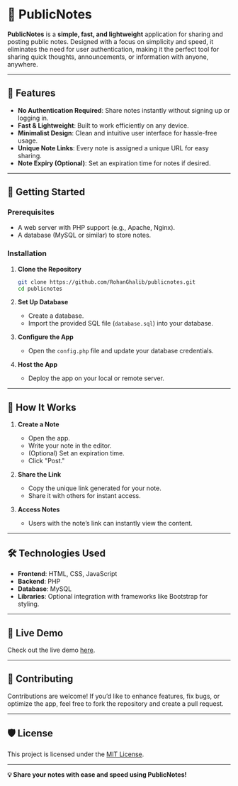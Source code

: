 # 📝 PublicNotes  

**PublicNotes** is a **simple, fast, and lightweight** application for sharing and posting public notes. Designed with a focus on simplicity and speed, it eliminates the need for user authentication, making it the perfect tool for sharing quick thoughts, announcements, or information with anyone, anywhere.  

---

## 🌟 Features  

- **No Authentication Required**: Share notes instantly without signing up or logging in.  
- **Fast & Lightweight**: Built to work efficiently on any device.  
- **Minimalist Design**: Clean and intuitive user interface for hassle-free usage.  
- **Unique Note Links**: Every note is assigned a unique URL for easy sharing.  
- **Note Expiry (Optional)**: Set an expiration time for notes if desired.  

---

## 🚀 Getting Started  

### Prerequisites  
- A web server with PHP support (e.g., Apache, Nginx).  
- A database (MySQL or similar) to store notes.  

### Installation  

1. **Clone the Repository**  
   ```bash  
   git clone https://github.com/RohanGhalib/publicnotes.git  
   cd publicnotes  
   ```  

2. **Set Up Database**  
   - Create a database.  
   - Import the provided SQL file (`database.sql`) into your database.  

3. **Configure the App**  
   - Open the `config.php` file and update your database credentials.  

4. **Host the App**  
   - Deploy the app on your local or remote server.  

---

## 📖 How It Works  

1. **Create a Note**  
   - Open the app.  
   - Write your note in the editor.  
   - (Optional) Set an expiration time.  
   - Click "Post."  

2. **Share the Link**  
   - Copy the unique link generated for your note.  
   - Share it with others for instant access.  

3. **Access Notes**  
   - Users with the note’s link can instantly view the content.  

---

## 🛠️ Technologies Used  

- **Frontend**: HTML, CSS, JavaScript  
- **Backend**: PHP  
- **Database**: MySQL  
- **Libraries**: Optional integration with frameworks like Bootstrap for styling.  

---

## 🔗 Live Demo  

Check out the live demo [here](#).  

---

## 🤝 Contributing  

Contributions are welcome! If you’d like to enhance features, fix bugs, or optimize the app, feel free to fork the repository and create a pull request.  

---

## 🛡️ License  

This project is licensed under the [MIT License](LICENSE).  

---

**💡 Share your notes with ease and speed using PublicNotes!**
